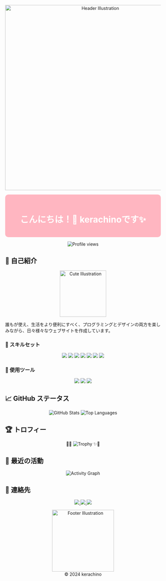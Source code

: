 <!-- ヘッダー -->
<p align="center">
  <img src="https://i.imgur.com/あなたの可愛いヘッダーイラスト.png" alt="Header Illustration" width="600"/>
</p>

<!-- 挨拶セクション -->
<div align="center" style="background-color: #FFB6C1; padding: 20px; border-radius: 10px;">
  <h1 style="color: white;">
    こんにちは！👋  
    kerachinoです✨
  </h1>
</div>

<!-- プロフィール閲覧カウンター -->
<p align="center">
  <img src="https://komarev.com/ghpvc/?username=kerachino&style=flat&color=FFB6C1" alt="Profile views" />
</p>

<!-- 自己紹介セクション -->

## 🌈 自己紹介

<p align="center">
  <img src="https://i.imgur.com/あなたの可愛いイラスト.png" alt="Cute Illustration" width="150"/>
</p>

誰もが使え、生活をより便利にすべく、プログラミングとデザインの両方を楽しみながら、日々様々なウェブサイトを作成しています。

### 💖 スキルセット

<p align="center">
  <!-- スキルセットのバッジをピンクに統一 -->
  <img src="https://img.shields.io/badge/JavaScript-FFB6C1?style=for-the-badge&logo=javascript&logoColor=white" />
  <img src="https://img.shields.io/badge/Python-FFB6C1?style=for-the-badge&logo=python&logoColor=white" />
  <img src="https://img.shields.io/badge/HTML5-FFB6C1?style=for-the-badge&logo=html5&logoColor=white" />
  <img src="https://img.shields.io/badge/CSS3-FFB6C1?style=for-the-badge&logo=css3&logoColor=white" />
  <img src="https://img.shields.io/badge/React-FFB6C1?style=for-the-badge&logo=react&logoColor=white" />
  <img src="https://img.shields.io/badge/TailwindCSS-FFB6C1?style=for-the-badge&logo=tailwind-css&logoColor=white" />
  <img src="https://img.shields.io/badge/Figma-FFB6C1?style=for-the-badge&logo=figma&logoColor=white" />
</p>

### 🌟 使用ツール

<p align="center">
  <!-- 使用ツールのバッジをピンクに統一 -->
  <img src="https://img.shields.io/badge/Adobe%20XD-FFB6C1?style=for-the-badge&logo=adobe-xd&logoColor=white" />
  <img src="https://img.shields.io/badge/VS%20Code-FFB6C1?style=for-the-badge&logo=visual-studio-code&logoColor=white" />
  <img src="https://img.shields.io/badge/Git-FFB6C1?style=for-the-badge&logo=git&logoColor=white" />
</p>

## 📈 GitHub ステータス

<p align="center">
  <img src="https://github-readme-stats.vercel.app/api?username=kerachino&show_icons=true&theme=pink&hide_border=true&count_private=true&title_color=FFB6C1&icon_color=FFB6C1&text_color=333333&bg_color=FFFFFF" alt="GitHub Stats" />
  <img src="https://github-readme-stats.vercel.app/api/top-langs/?username=kerachino&layout=compact&theme=pink&hide_border=true&title_color=FFB6C1&text_color=333333&bg_color=FFFFFF" alt="Top Languages" />
</p>

## 🏆 トロフィー

<p align="center">
  🎀✨
  <img src="https://github-profile-trophy.vercel.app/?username=kerachino&theme=shades-of-purple&no-bg=true&column=5&row=1&margin-w=15&margin-h=15" alt="Trophy" />
  ✨🎀
</p>

<!-- または、カスタム画像を使用 -->
<!--
<p align="center">
  <img src="https://i.imgur.com/your-custom-pink-trophy.png" alt="Trophy" width="300"/>
</p>
-->

## 📝 最近の活動

<p align="center">
  <img src="https://github-readme-activity-graph.vercel.app/graph?username=kerachino&theme=https%3A%2F%2Fgist.githubusercontent.com%2Fkerachino%2Fe8815034878414677841d37510b7a653%2Fraw%2Fcustom-pink-theme.json
&hide_border=true" alt="Activity Graph" />
</p>

## 💌 連絡先

<p align="center">
  <a href="mailto:kerachino@example.com">
    <img src="https://img.shields.io/badge/Email-FFB6C1?style=for-the-badge&logo=gmail&logoColor=white" />
  </a>
  <a href="https://twitter.com/kerachino" target="_blank">
    <img src="https://img.shields.io/badge/Twitter-FFB6C1?style=for-the-badge&logo=twitter&logoColor=white" />
  </a>
  <a href="https://instagram.com/shoh.frf" target="_blank">
    <img src="https://img.shields.io/badge/Instagram-FFB6C1?style=for-the-badge&logo=instagram&logoColor=white" />
  </a>
</p>

<!-- フッター -->
<p align="center">
  <img src="https://i.imgur.com/あなたの可愛いフッターイラスト.png" alt="Footer Illustration" width="200"/>
  <br>
  © 2024 kerachino
</p>
